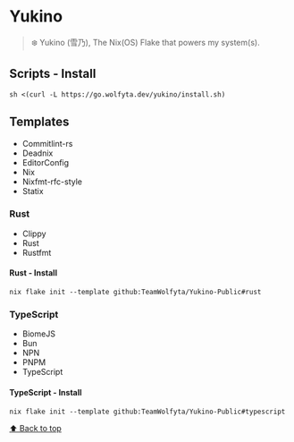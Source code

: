 # Yukino

> ❄️ Yukino (雪乃), The Nix(OS) Flake that powers my system(s).

## Scripts - Install

```shell
sh <(curl -L https://go.wolfyta.dev/yukino/install.sh)
```

## Templates

- Commitlint-rs
- Deadnix
- EditorConfig
- Nix
- Nixfmt-rfc-style
- Statix

### Rust

- Clippy
- Rust
- Rustfmt

#### Rust - Install

```shell
nix flake init --template github:TeamWolfyta/Yukino-Public#rust
```

### TypeScript

- BiomeJS
- Bun
- NPN
- PNPM
- TypeScript

#### TypeScript - Install

```shell
nix flake init --template github:TeamWolfyta/Yukino-Public#typescript
```

[⬆️ Back to top](#yukino)
